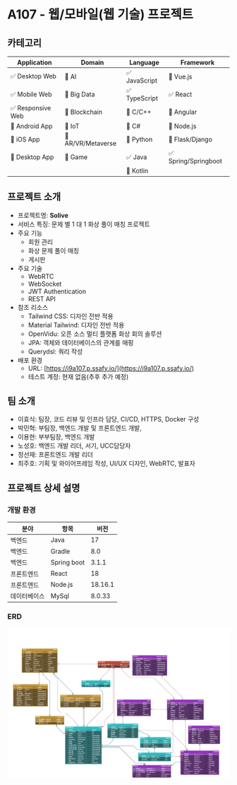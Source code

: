 # A107 - 웹/모바일(웹 기술) 프로젝트

<!-- 필수 항목 -->

## 카테고리

| Application | Domain | Language | Framework |
| ---- | ---- | ---- | ---- |
| :white_check_mark: Desktop Web | :black_square_button: AI | :white_check_mark: JavaScript | :black_square_button: Vue.js |
| :white_check_mark: Mobile Web | :black_square_button: Big Data | :white_check_mark: TypeScript | :white_check_mark: React |
| :white_check_mark: Responsive Web | :black_square_button: Blockchain | :black_square_button: C/C++ | :black_square_button: Angular |
| :black_square_button: Android App | :black_square_button: IoT | :black_square_button: C# | :black_square_button: Node.js |
| :black_square_button: iOS App | :black_square_button: AR/VR/Metaverse | :black_square_button: Python | :black_square_button: Flask/Django |
| :black_square_button: Desktop App | :black_square_button: Game | :white_check_mark: Java | :white_check_mark: Spring/Springboot |
| | | :black_square_button: Kotlin | |

<!-- 필수 항목 -->

## 프로젝트 소개

* 프로젝트명: **Solive**
* 서비스 특징: 문제 별 1 대 1 화상 풀이 매칭 프로젝트
* 주요 기능
  - 회원 관리
  - 화상 문제 풀이 매칭
  - 게시판
* 주요 기술
  - WebRTC
  - WebSocket
  - JWT Authentication
  - REST API
* 참조 리소스
  * Tailwind CSS: 디자인 전반 적용
  * Material Tailwind: 디자인 전반 적용
  * OpenVidu: 오픈 소스 멀티 플랫폼 화상 회의 솔루션
  * JPA: 객체와 데이터베이스의 관계를 매핑
  * Querydsl: 쿼리 작성
* 배포 환경
  - URL: [https://i9a107.p.ssafy.io/](https://i9a107.p.ssafy.io/)
  <!-- 웹 서비스, 랜딩 페이지, 프로젝트 소개 등의 배포 URL 기입 -->
  - 테스트 계정: 현재 없음(추후 추가 예정)
  <!-- 로그인이 필요한 경우, 사용 가능한 테스트 계정(ID/PW) 기입 -->

<!-- 자유 양식 -->

## 팀 소개
* 이효식: 팀장, 코드 리뷰 및 인프라 담당, CI/CD, HTTPS, Docker 구성
* 박민혁: 부팀장, 백엔드 개발 및 프론트엔드 개발, 
* 이용현: 부부팀장, 백엔드 개발
* 노성호: 백엔드 개발 리더, 서기, UCC담당자
* 정선재: 프론트엔드 개발 리더
* 최주호: 기획 및 와이어프레임 작성, UI/UX 디자인, WebRTC, 발표자

<!-- 자유 양식 -->

## 프로젝트 상세 설명
### 개발 환경
| 분야 | 항목 | 버전 |
| ---- | ---- | ---- |
| 백엔드 | Java | 17 |
| 백엔드 | Gradle | 8.0 |
| 백엔드 |Spring boot | 3.1.1 |
| 프론트엔드 | React | 18 |
| 프론트엔드 | Node.js | 18.16.1 |
| 데이터베이스 | MySql | 8.0.33 |

### ERD
![ERD](./img/Solive_erd.png) 
<!-- 개발 환경, 기술 스택, 시스템 구성도, ERD, 기능 상세 설명 등 -->